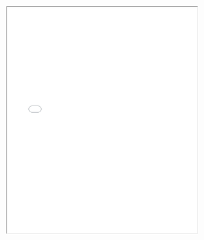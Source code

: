 <iframe src="Entrega_Final_Proyecto_Analisis_de_Algoritmos.pdf" width="100%" height="600px"></iframe>